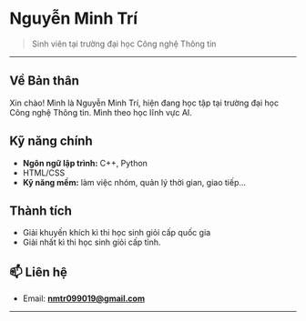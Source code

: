 # Nguyễn Minh Trí
> Sinh viên tại trường đại học Công nghệ Thông tin

---

## Về Bản thân
Xin chào! Mình là Nguyễn Minh Trí, hiện đang học tập tại trường đại học Công nghệ Thông tin. Mình theo học lĩnh vực AI.
## Kỹ năng chính
- **Ngôn ngữ lập trình:** C++, Python
- HTML/CSS
- **Kỹ năng mềm:** làm việc nhóm, quản lý thời gian, giao tiếp...

## Thành tích
- Giải khuyến khích kì thi học sinh giỏi cấp quốc gia
- Giải nhất kì thi học sinh giỏi cấp tỉnh.

## 📫 Liên hệ
- Email: **nmtr099019@gmail.com**  


---
